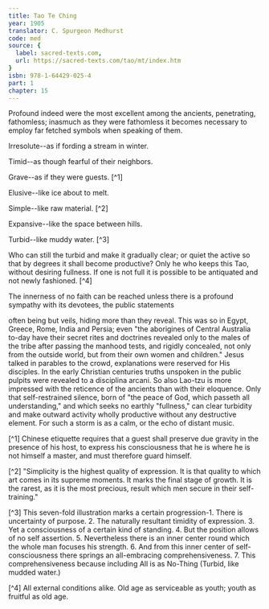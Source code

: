 ```yaml
---
title: Tao Te Ching
year: 1905
translator: C. Spurgeon Medhurst
code: med
source: {
  label: sacred-texts.com,
  url: https://sacred-texts.com/tao/mt/index.htm
}
isbn: 978-1-64429-025-4
part: 1
chapter: 15
---
```

Profound indeed were the most excellent among the ancients, penetrating, fathomless; inasmuch as they were fathomless it becomes necessary to employ far fetched symbols when speaking of them.

Irresolute--as if fording a stream in winter.

Timid--as though fearful of their neighbors.

Grave--as if they were guests. [^1]

Elusive--like ice about to melt.

Simple--like raw material. [^2]

Expansive--like the space between hills.

Turbid--like muddy water. [^3]

Who can still the turbid and make it gradually clear; or quiet the active so that by degrees it shall become productive? Only he who keeps this Tao, without desiring fullness. If one is not full it is possible to be antiquated and not newly fashioned. [^4]

The innerness of no faith can be reached unless there is a profound sympathy with its devotees, the public statements

often being but veils, hiding more than they reveal. This was so in Egypt, Greece, Rome, India and Persia; even "the aborigines of Central Australia to-day have their secret rites and doctrines revealed only to the males of the tribe after passing the manhood tests, and rigidly concealed, not only from the outside world, but from their own women and children." Jesus talked in parables to the crowd, explanations were reserved for His disciples. In the early Christian centuries truths unspoken in the public pulpits were revealed to a disciplina arcani. So also Lao-tzu is more impressed with the reticence of the ancients than with their eloquence. Only that self-restrained silence, born of "the peace of God, which passeth all understanding," and which seeks no earthly "fullness," can clear turbidity and make outward activity wholly productive without any destructive element. For such a storm is as a calm, or the echo of distant music.



[^1] Chinese etiquette requires that a guest shall preserve due gravity in the presence of his host, to express his consciousness that he is where he is not himself a master, and must therefore guard himself.

[^2] "Simplicity is the highest quality of expression. It is that quality to which art comes in its supreme moments. It marks the final stage of growth. It is the rarest, as it is the most precious, result which men secure in their self-training."

[^3] This seven-fold illustration marks a certain progression-1. There is uncertainty of purpose. 2. The naturally resultant timidity of expression. 3. Yet a consciousness of a certain kind of standing. 4. But the position allows of no self assertion. 5. Nevertheless there is an inner center round which the whole man focuses his strength. 6. And from this inner center of self-consciousness there springs an all-embracing comprehensiveness. 7. This comprehensiveness because including All is as No-Thing (Turbid, like mudded water.)

[^4] All external conditions alike. Old age as serviceable as youth; youth as fruitful as old age.